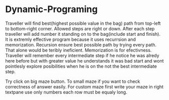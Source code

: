 # Dynamic-Programing
Traveller will find best(highest possible value in the bag) path from top-left to bottom-right corner. 
Allowed steps are right or down. After each step traveller will add number it standing on to the bag(include start and finish).
It is extremly effective program because it uses recurrsion and memorization. Recursion ensure best possible path by trying every path. That alone would be teribly ineficient.
Memorization is for efectivness. Traveller will remember every intermediate step if he notice he was alredy here before but with greater value he understands it was bad start and wont pointlesly explore posibilities when he is on the not the best intermediate step.



Try click on big maze button. To small maze if you want to check correctness of answer easily.
For custom maze first write your maze in right textpane use only numbers each row must be equaly long.
